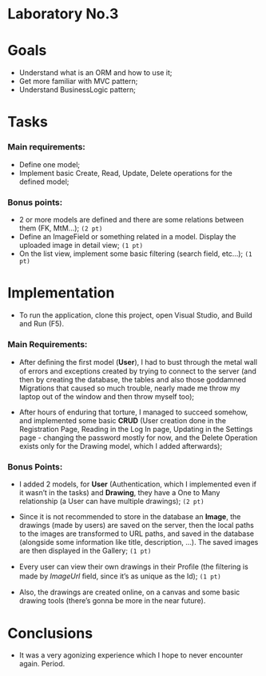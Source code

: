 # Laboratory No.3

# Goals

- Understand what is an ORM and how to use it;
- Get more familiar with MVC pattern;
- Understand BusinessLogic pattern;

# Tasks

### Main requirements:

- Define one model;
- Implement basic Create, Read, Update, Delete operations for the defined model;

### Bonus points:
- 2 or more models are defined and there are some relations between them (FK, MtM...); `(2 pt)`
- Define an ImageField or something related in a model. Display the uploaded image in detail view; `(1 pt)`
- On the list view, implement some basic filtering (search field, etc...); `(1 pt)`


# Implementation

- To run the application, clone this project, open Visual Studio, and Build and Run (F5).

### Main Requirements:

- After deﬁning the ﬁrst model (__User__), I had to bust through the metal wall of errors and exceptions created by trying to connect to the server (and then by creating the database, the tables and also those goddamned Migrations that caused so much trouble, nearly made me throw my laptop out of the window and then throw myself too);

- After hours of enduring that torture, I managed to succeed somehow, and implemented some basic __CRUD__ (User creation done in the Registration Page, Reading in the Log In page, Updating in the Settings page - changing the password mostly for now, and the Delete Operation exists only for the Drawing model, which I added afterwards);

### Bonus Points:

- I added 2 models, for __User__ (Authentication, which I implemented even if it wasn’t in the tasks) and __Drawing__, they have a One to Many relationship (a User can have multiple drawings); `(2 pt)`

- Since it is not recommended to store in the database an __Image__, the drawings (made by users) are saved on the server, then the local paths to the images are transformed to URL paths, and saved in the database (alongside some information like title, description, ...). The saved images are then displayed in the Gallery; `(1 pt)`

- Every user can view their own drawings in their Proﬁle (the ﬁltering is made by _ImageUrl_ ﬁeld, since it’s as unique as the Id); `(1 pt)`

- Also, the drawings are created online, on a canvas and some basic drawing tools (there’s gonna be more in the near future).


# Conclusions
- It was a very agonizing experience which I hope to never encounter again. Period.
